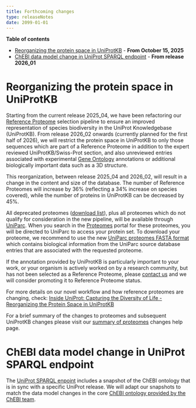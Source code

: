```yaml
---
title: Forthcoming changes
type: releaseNotes
date: 2099-01-01
---
```


**Table of contents**

   * [Reorganizing the protein space in UniProtKB](#reorganizing-the-protein-space-in-uniprotkb) - **From October 15, 2025**
   * [ChEBI data model change in UniProt SPARQL endpoint](#chebi-data-model-change-in-uniprot-sparql-endpoint) - **From release 2026_01**

# Reorganizing the protein space in UniProtKB

Starting from the current release 2025_04, we have been refactoring our [Reference Proteome](https://www.uniprot.org/help/reference_proteome) selection pipeline to ensure an improved representation of species biodiversity in the UniProt Knowledgebase (UniProtKB). From release 2026_02 onwards (currently planned for the first half of 2026), we will restrict the protein space in UniProtKB to only those sequences which are part of a Reference Proteome in addition to the expert reviewed UniProtKB/Swiss-Prot section, and also unreviewed entries associated with experimental [Gene Ontology](https://www.uniprot.org/help/gene-ontology) annotations or additional biologically important data such as a 3D structure.

This reorganization, between release 2025_04 and 2026_02, will result in a change in the content and size of the database. The number of Reference Proteomes will increase by 36% (reflecting a 34% increase on species covered), while the number of proteins in UniProtKB can be decreased by 45%.

All deprecated proteomes ([download list](https://ftp.ebi.ac.uk/pub/contrib/UniProt/proteomes/proteomes_to_be_removed_from_UPKB.tsv)), plus all proteomes which do not qualify for consideration in the new pipeline, will be available through [UniParc](https://www.uniprot.org/uniparc/). When you search in the [Proteomes](https://www.uniprot.org/proteomes/) portal for these proteomes, you will be directed to UniParc to access your protein set. To download your proteome, we recommend to use the new [UniParc proteomes FASTA format](https://www.uniprot.org/help/fasta-headers#uniparc-proteomes) which contains biological information from the UniParc source database entries that are associated with the requested proteome.

If the annotation provided by UniProtKB is particularly important to your work, or your organism is actively worked on by a research community, but has not been selected as a Reference Proteome, please [contact us](https://www.uniprot.org/contact) and we will consider promoting it to Reference Proteome status.

For more details on our novel workflow and how reference proteomes are changing, check: [Inside UniProt: Capturing the Diversity of Life - Reorganizing the Protein Space in UniProtKB](https://insideuniprot.blogspot.com/2025/06/capturing-diversity-of-life.html)

For a brief summary of the changes to proteomes and subsequent UniProtKB changes please visit our [summary of proteomes](https://www.uniprot.org/help/refprot_only_changes) changes help page.


# ChEBI data model change in UniProt SPARQL endpoint

The [UniProt SPARQL enpoint](https://sparql.uniprot.org/) includes a snapshot of the ChEBI ontology that is in sync with a specific UniProt release. We will adapt our snapshots to match the data model changes in the core [ChEBI ontology provided by the ChEBI team](https://chembl.blogspot.com/2025/07/chebi-20-data-products.html).
